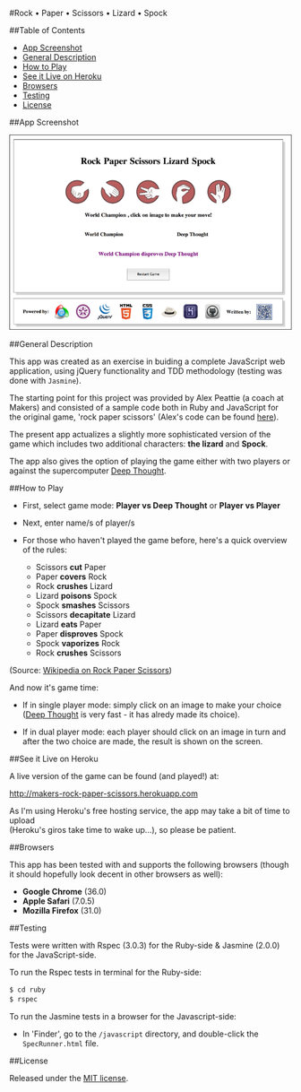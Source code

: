 #Rock • Paper • Scissors • Lizard • Spock

##Table of Contents

* [App Screenshot](#app-screenshot)
* [General Description](#general-description)
* [How to Play](#how-to-play)
* [See it Live on Heroku](#see-it-live-on-heroku)
* [Browsers](#browsers)
* [Testing](#testing)
* [License](#license)


##App Screenshot

![Rock • Paper • Scissors • Lizard • Spock](javascript/public/images/screenshot.png)


##General Description

This app was created as an exercise in buiding a complete JavaScript web application, 
using jQuery functionality and TDD methodology (testing was done with `Jasmine`). 

The starting point for this project was provided by Alex Peattie (a coach at Makers) and 
consisted of a sample code both in Ruby and JavaScript for the original game, 
'rock paper scissors' (Alex's code can be found 
[here](https://github.com/alexmakers/rockpaperscissors)).

The present app actualizes a slightly more sophisticated version of the game which includes 
two additional characters: __the lizard__ and __Spock__.

The app also gives the option of playing the game either with two players or against the 
supercomputer [Deep Thought](http://en.wikipedia.org/wiki/Deep_Thought_(The_Hitchhiker%27s_Guide_to_the_Galaxy)#Deep_Thought).


##How to Play

* First, select game mode: __Player vs Deep Thought__ or __Player vs Player__

* Next, enter name/s of player/s

* For those who haven't played the game before, here's a quick overview of the rules:
    *  Scissors __cut__ Paper
    *  Paper __covers__ Rock
    *  Rock __crushes__ Lizard
    *  Lizard __poisons__ Spock
    *  Spock __smashes__ Scissors
    *  Scissors __decapitate__ Lizard
    *  Lizard __eats__ Paper
    *  Paper __disproves__ Spock
    *  Spock __vaporizes__ Rock
    *  Rock __crushes__ Scissors

(Source: [Wikipedia on Rock Paper Scissors](http://en.wikipedia.org/wiki/Rock-paper-scissors-lizard-Spock))

And now it's game time:

* If in single player mode: simply click on an image to make your choice 
([Deep Thought](http://en.wikipedia.org/wiki/Deep_Thought_(The_Hitchhiker%27s_Guide_to_the_Galaxy)#Deep_Thought) 
is very fast - it has alredy made its choice).

* If in dual player mode: each player should click on an image in turn and after the 
two choice are made, the result is shown on the screen.


##See it Live on Heroku
			
A live version of the game can be found (and played!) at:

http://makers-rock-paper-scissors.herokuapp.com

As I'm using Heroku's free hosting service, the app may take a bit of time to upload<br/>
(Heroku's giros take time to wake up...), so please be patient.


##Browsers

This app has been tested with and supports the following browsers (though
it should hopefully look decent in other browsers as well):

* __Google Chrome__ (36.0)
* __Apple Safari__ (7.0.5)
* __Mozilla Firefox__ (31.0)


##Testing

Tests were written with Rspec (3.0.3) for the Ruby-side & Jasmine (2.0.0) for the 
JavaScript-side.

To run the Rspec tests in terminal for the Ruby-side:

```bash
$ cd ruby
$ rspec
```

To run the Jasmine tests in a browser for the Javascript-side:

* In 'Finder', go to the `/javascript` directory, and double-click the `SpecRunner.html` file.


##License

<p>Released under the <a href="http://www.opensource.org/licenses/MIT">MIT license</a>.</p>
